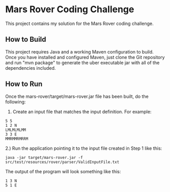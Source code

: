 # Mars Rover Coding Challenge

This project contains my solution for the Mars Rover coding challenge.

## How to Build

This project requires Java and a working Maven configuration to build.  Once you have installed and configured Maven, just clone the Git repository and run "mvn package" to generate the uber executable jar with all of the dependencies included.

## How to Run

Once the mars-rover/target/mars-rover.jar file has been built, do the following:

1. Create an input file that matches the input definition.  For example:        

```text
5 5
1 2 N
LMLMLMLMM
3 3 E
MMRMMRMRRM
```

2.) Run the application pointing it to the input file created in Step 1 like this:

```text
java -jar target/mars-rover.jar -f src/test/resources/rover/parser/ValidInputFile.txt
```

The output of the program will look something like this:

```text
1 3 N
5 1 E
```

